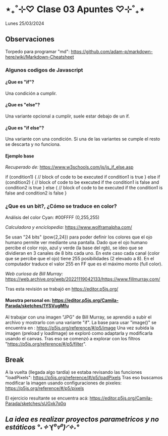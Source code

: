 # ⋆₊˚⊹♡ Clase 03 Apuntes ♡⊹˚₊⋆
Lunes 25/03/2024

## Observaciones

Torpedo para programar "md": https://github.com/adam-p/markdown-here/wiki/Markdown-Cheatsheet 

### Algunos codigos de Javascript

#### ¿Que es "if"?
Una condición a cumplir. 
#### ¿Que es "else"?
Una variante opcional a cumplir, suele estar debajo de un if.
#### ¿Que es "if else"?
Una variante con una condición. Si una de las variantes se cumple el resto se descarta y no funciona.

#### Ejemplo base

*Recuperado de:* https://www.w3schools.com/js/js_if_else.asp

if (condition1) {
  //  block of code to be executed if condition1 is true
} else if (condition2) {
  //  block of code to be executed if the condition1 is false and condition2 is true
} else {
  //  block of code to be executed if the condition1 is false and condition2 is false
}

### ¿Que es un bit?, ¿Cómo se traduce en color?
Análisis del color Cyan: #00FFFF (0,255,255)

*Calculadora y enciclopedia:* https://www.wolframalpha.com/

Se usan "24 bits" (pow{2,24}) para poder definir los colores que el ojo humano permite ver mediante una pantalla.
Dado que el ojo humano percibe el color rojo, azul y verde (la base del rgb), se ideo que se dividieran en 3 canales de 8 bits cada uno.
En este caso cada canal (color que se percibe que el ojo) tiene 255 posibilidades (2 elevado a 8). En el computador traduce el valor 255 en FF que es el máximo monto (full color).

*Web curiosa de Bill Murray:* https://web.archive.org/web/20221119042133/https://www.fillmurray.com/

Tras esta revisión se trabajó en https://editor.p5js.org/

#### Muestra personal en: https://editor.p5js.org/Camila-Parada/sketches/1YSVugMfu

Al trabajar con una imagen "JPG" de Bill Murray, se aprendió a subir el archivo y mostrarlo con una variante "if".
La base para usar "image()" se encuentra en : https://p5js.org/reference/#/p5/image
Una vez subida la imagen (preload y loadImage) se exploró como adaptarla y modificarla usando el canvas.
Tras eso se comenzó a explorar con los filtros "https://p5js.org/reference/#/p5/filter".

## Break
 A la vuelta (llegada algo tardía) se estaba revisando las funciones "loadPixels": https://p5js.org/reference/#/p5/loadPixels
 Tras eso buscamos modificar la imagen usando configuraciones de pixeles: https://p5js.org/reference/#/p5/pixels

 El ejercicio resultante se encuentra acá: https://editor.p5js.org/Camila-Parada/sketches/sUGxk7q0q
 
 ## *La idea es realizar proyectos parametricos y no estáticos °˖✧◝(⁰▿⁰)◜✧˖°*
 
